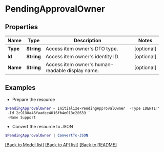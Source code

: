 # PendingApprovalOwner
## Properties

Name | Type | Description | Notes
------------ | ------------- | ------------- | -------------
**Type** | **String** | Access item owner&#39;s DTO type. | [optional] 
**Id** | **String** | Access item owner&#39;s identity ID. | [optional] 
**Name** | **String** | Access item owner&#39;s human-readable display name. | [optional] 

## Examples

- Prepare the resource
```powershell
$PendingApprovalOwner = Initialize-PendingApprovalOwner  -Type IDENTITY `
 -Id 2c9180a46faadee4016fb4e018c20639 `
 -Name Support
```

- Convert the resource to JSON
```powershell
$PendingApprovalOwner | ConvertTo-JSON
```

[[Back to Model list]](../README.md#documentation-for-models) [[Back to API list]](../README.md#documentation-for-api-endpoints) [[Back to README]](../README.md)

